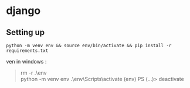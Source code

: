 # django


## Setting up 

`python -m venv env && source env/bin/activate && pip install -r requirements.txt`




ven in windows : 

> rm -r .\env\
> python -m venv env
> .\env\Scripts\activate 
(env) PS (...)> deactivate
